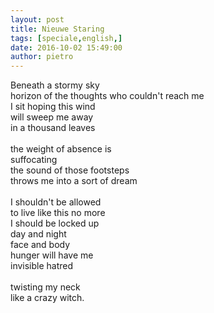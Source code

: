 ```yaml
---
layout: post
title: Nieuwe Staring
tags: [speciale,english,]
date: 2016-10-02 15:49:00
author: pietro
---
```

Beneath a stormy sky<br/>horizon of the thoughts who couldn't reach me<br/>I sit hoping this wind<br/>will sweep me away<br/>in a thousand leaves<br/><br/>the weight of absence is<br/>suffocating<br/>the sound of those footsteps<br/>throws me into a sort of dream<br/><br/>I shouldn't be allowed<br/>to live like this no more<br/>I should be locked up<br/>day and night<br/>face and body<br/>hunger will have me<br/>invisible hatred<br/><br/>twisting my neck<br/>like a crazy witch.
